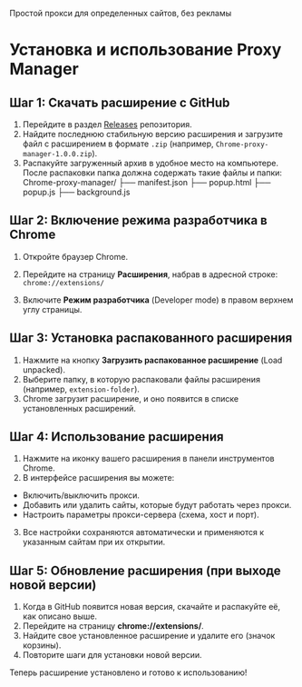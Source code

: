 Простой прокси для определенных сайтов, без рекламы


# Установка и использование Proxy Manager

## Шаг 1: Скачать расширение с GitHub
1. Перейдите в раздел [Releases](https://github.com/denis660/Chrome-proxy-manager/releases) репозитория.
2. Найдите последнюю стабильную версию расширения и загрузите файл с расширением в формате `.zip` (например, `Chrome-proxy-manager-1.0.0.zip`).
3. Распакуйте загруженный архив в удобное место на компьютере. После распаковки папка должна содержать такие файлы и папки:
Chrome-proxy-manager/
├── manifest.json
├── popup.html
├── popup.js
├── background.js


## Шаг 2: Включение режима разработчика в Chrome
1. Откройте браузер Chrome.
2. Перейдите на страницу **Расширения**, набрав в адресной строке: `chrome://extensions/`

3. Включите **Режим разработчика** (Developer mode) в правом верхнем углу страницы.

## Шаг 3: Установка распакованного расширения
1. Нажмите на кнопку **Загрузить распакованное расширение** (Load unpacked).
2. Выберите папку, в которую распаковали файлы расширения (например, `extension-folder`).
3. Chrome загрузит расширение, и оно появится в списке установленных расширений.

## Шаг 4: Использование расширения
1. Нажмите на иконку вашего расширения в панели инструментов Chrome.
2. В интерфейсе расширения вы можете:
- Включить/выключить прокси.
- Добавить или удалить сайты, которые будут работать через прокси.
- Настроить параметры прокси-сервера (схема, хост и порт).
3. Все настройки сохраняются автоматически и применяются к указанным сайтам при их открытии.

## Шаг 5: Обновление расширения (при выходе новой версии)
1. Когда в GitHub появится новая версия, скачайте и распакуйте её, как описано выше.
2. Перейдите на страницу **chrome://extensions/**.
3. Найдите свое установленное расширение и удалите его (значок корзины).
4. Повторите шаги для установки новой версии.

Теперь расширение установлено и готово к использованию!
